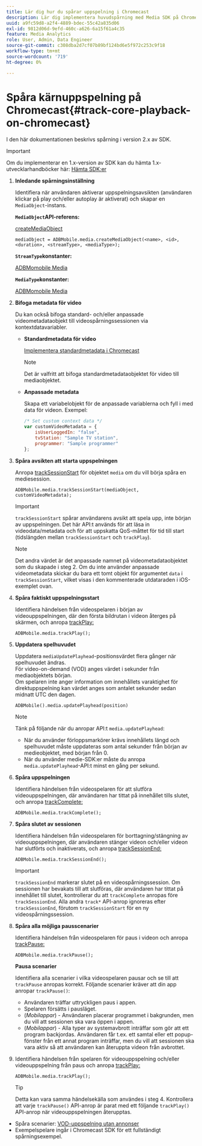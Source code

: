 ```yaml
---
title: Lär dig hur du spårar uppspelning i Chromecast
description: Lär dig implementera huvudspårning med Media SDK på Chromecast.
uuid: a9fc59d8-a2f4-4889-bdec-55c42a835d06
exl-id: 9812d06d-9efd-460c-a626-6a15f61a4c35
feature: Media Analytics
role: User, Admin, Data Engineer
source-git-commit: c308dba2d7cf07b89bf124bd6e5f972c253c9f18
workflow-type: tm+mt
source-wordcount: '719'
ht-degree: 0%

---
```


# Spåra kärnuppspelning på Chromecast{#track-core-playback-on-chromecast}

I den här dokumentationen beskrivs spårning i version 2.x av SDK.

>[!IMPORTANT]
>
>Om du implementerar en 1.x-version av SDK kan du hämta 1.x-utvecklarhandböcker här: [Hämta SDK:er](/help/getting-started/download-sdks.md)

1. **Inledande spårningsinställning**

   Identifiera när användaren aktiverar uppspelningsavsikten (användaren klickar på play och/eller autoplay är aktiverat) och skapar en `MediaObject`-instans.

   **`MediaObject`API-referens:**

   [createMediaObject](https://adobe-marketing-cloud.github.io/media-sdks/reference/chromecast/ADBMobile.media.html#.createMediaObject)

   ```
   mediaObject = ADBMobile.media.createMediaObject(<name>, <id>, <duration>, <streamType>, <mediaType>);
   ```

   **`StreamType`konstanter:**

   [ADBMomobile Media](https://adobe-marketing-cloud.github.io/media-sdks/reference/chromecast/ADBMobile.media.html#.StreamType)

   **`MediaType`konstanter:**

   [ADBMomobile Media](https://adobe-marketing-cloud.github.io/media-sdks/reference/chromecast/ADBMobile.media.html#.MediaType)

1. **Bifoga metadata för video**

   Du kan också bifoga standard- och/eller anpassade videometadataobjekt till videospårningssessionen via kontextdatavariabler.

   * **Standardmetadata för video**

     [Implementera standardmetadata i Chromecast](/help/use-cases/track-av-playback/impl-std-metadata/impl-std-metadata-chromecast.md)

     >[!NOTE]
     >
     >Det är valfritt att bifoga standardmetadataobjektet för video till mediaobjektet.

   * **Anpassade metadata**

     Skapa ett variabelobjekt för de anpassade variablerna och fyll i med data för videon. Exempel:

     ```js
     /* Set custom context data */
     var customVideoMetadata = {
         isUserLoggedIn: "false",
         tvStation: "Sample TV station",
         programmer: "Sample programmer"
     };
     ```

1. **Spåra avsikten att starta uppspelningen**

   Anropa [trackSessionStart](https://adobe-marketing-cloud.github.io/media-sdks/reference/chromecast/ADBMobile.media.html#.trackSessionStart) för objektet `media` om du vill börja spåra en mediesession.

   ```
   ADBMobile.media.trackSessionStart(mediaObject, customVideoMetadata);
   ```

   >[!IMPORTANT]
   >
   >`trackSessionStart` spårar användarens avsikt att spela upp, inte början av uppspelningen. Det här API:t används för att läsa in videodata/metadata och för att uppskatta QoS-måttet för tid till start (tidslängden mellan `trackSessionStart` och `trackPlay`).

   >[!NOTE]
   >
   >Det andra värdet är det anpassade namnet på videometadataobjektet som du skapade i steg 2. Om du inte använder anpassade videometadata skickar du bara ett tomt objekt för argumentet `data` i `trackSessionStart`, vilket visas i den kommenterade utdataraden i iOS-exemplet ovan.

1. **Spåra faktiskt uppspelningsstart**

   Identifiera händelsen från videospelaren i början av videouppspelningen, där den första bildrutan i videon återges på skärmen, och anropa [trackPlay:](https://adobe-marketing-cloud.github.io/media-sdks/reference/chromecast/ADBMobile.media.html#.trackPlay)

   ```
   ADBMobile.media.trackPlay();
   ```

1. **Uppdatera spelhuvudet**

   Uppdatera `mediaUpdatePlayhead`-positionsvärdet flera gånger när spelhuvudet ändras. <br /> För video-on-demand (VOD) anges värdet i sekunder från mediaobjektets början. <br /> Om spelaren inte anger information om innehållets varaktighet för direktuppspelning kan värdet anges som antalet sekunder sedan midnatt UTC den dagen.

   ```
   ADBMobile().media.updatePlayhead(position)
   ```

   >[!NOTE]
   >
   >Tänk på följande när du anropar API:t `media.updatePlayhead`:
   >* När du använder förloppsmarkörer krävs innehållets längd och spelhuvudet måste uppdateras som antal sekunder från början av medieobjektet, med början från 0.
   >* När du använder medie-SDK:er måste du anropa `media.updatePlayhead`-API:t minst en gång per sekund.

1. **Spåra uppspelningen**

   Identifiera händelsen från videospelaren för att slutföra videouppspelningen, där användaren har tittat på innehållet tills slutet, och anropa [trackComplete:](https://adobe-marketing-cloud.github.io/media-sdks/reference/chromecast/ADBMobile.media.html#.trackComplete)

   ```
   ADBMobile.media.trackComplete();
   ```

1. **Spåra slutet av sessionen**

   Identifiera händelsen från videospelaren för borttagning/stängning av videouppspelningen, där användaren stänger videon och/eller videon har slutförts och inaktiverats, och anropa [trackSessionEnd:](https://adobe-marketing-cloud.github.io/media-sdks/reference/chromecast/ADBMobile.media.html#.trackSessionEnd)

   ```
   ADBMobile.media.trackSessionEnd();
   ```

   >[!IMPORTANT]
   >
   >`trackSessionEnd` markerar slutet på en videospårningssession. Om sessionen har bevakats till att slutföras, där användaren har tittat på innehållet till slutet, kontrollerar du att `trackComplete` anropas före `trackSessionEnd`. Alla andra `track*` API-anrop ignoreras efter `trackSessionEnd`, förutom `trackSessionStart` för en ny videospårningssession.

1. **Spåra alla möjliga pausscenarier**

   Identifiera händelsen från videospelaren för paus i videon och anropa [trackPause:](https://adobe-marketing-cloud.github.io/media-sdks/reference/chromecast/ADBMobile.media.html#.trackPause)

   ```
   ADBMobile.media.trackPause();
   ```

   **Pausa scenarier**

   Identifiera alla scenarier i vilka videospelaren pausar och se till att `trackPause` anropas korrekt. Följande scenarier kräver att din app anropar `trackPause()`:

   * Användaren träffar uttryckligen paus i appen.
   * Spelaren försätts i pausläget.
   * (*Mobilappar*) - Användaren placerar programmet i bakgrunden, men du vill att sessionen ska vara öppen i appen.
   * (*Mobilappar*) - Alla typer av systemavbrott inträffar som gör att ett program backjordas. Användaren får t.ex. ett samtal eller ett popup-fönster från ett annat program inträffar, men du vill att sessionen ska vara aktiv så att användaren kan återuppta videon från avbrottet.

1. Identifiera händelsen från spelaren för videouppspelning och/eller videouppspelning från paus och anropa [trackPlay:](https://adobe-marketing-cloud.github.io/media-sdks/reference/chromecast/ADBMobile.media.html#.trackComplete)

   ```
   ADBMobile.media.trackPlay();
   ```

   >[!TIP]
   >
   >Detta kan vara samma händelsekälla som användes i steg 4. Kontrollera att varje `trackPause()` API-anrop är parat med ett följande `trackPlay()` API-anrop när videouppspelningen återupptas.

* Spåra scenarier: [VOD-uppspelning utan annonser](/help/use-cases/tracking-scenarios/vod-no-intrs-details.md)
* Exempelspelare ingår i Chromecast SDK för ett fullständigt spårningsexempel.

